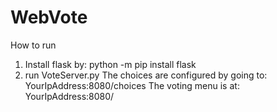 # WebVote
How to run
1. Install flask by: python -m pip install flask
2. run VoteServer.py
The choices are configured by going to: YourIpAddress:8080/choices
The voting menu is at: YourIpAddress:8080/
